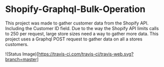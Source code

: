 # Shopify-Graphql-Bulk-Operation
This project was made to gather customer data from the Shopify API. Including the Customer ID field. 
Due to the way the Shopify API limits calls to 250 per request, large store sizes need a way to gather more data. This project uses a Graphql POST request to gather data on all a stores customers. 

!(Status Image)[https://travis-ci.com/travis-ci/travis-web.svg?branch=master]
